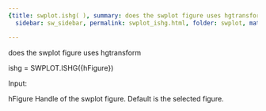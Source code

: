 ```yaml
---
{title: swplot.ishg( ), summary: does the swplot figure uses hgtransform, keywords: sample,
  sidebar: sw_sidebar, permalink: swplot_ishg.html, folder: swplot, mathjax: 'true'}

---
```

does the swplot figure uses hgtransform
 
ishg = SWPLOT.ISHG({hFigure})
 
Input:
 
hFigure       Handle of the swplot figure. Default is the selected
              figure.
 
